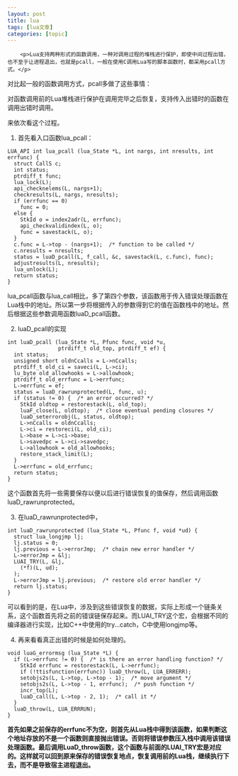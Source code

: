 ```yaml
---
layout: post
title: lua 
tags: [lua文章]
categories: [topic]
---
```



      
      

      
        <p>Lua支持两种形式的函数调用，一种对调用过程的堆栈进行保护，即使中间过程出错，也不至于让进程退出，也就是pcall，一般在使用C调用Lua写的脚本函数时，都采用pcall方式。</p>
<p>对比起一般的函数调用方式，pcall多做了这些事情：</p>
<p>对函数调用前的Lua堆栈进行保护在调用完毕之后恢复，支持传入出错时的函数在调用出错时调用。</p>
<p>来依次看这个过程。</p>
<ol>
<li>首先看入口函数lua_pcall：</li>
</ol>
<pre><code>LUA_API int lua_pcall (lua_State *L, int nargs, int nresults, int errfunc) {
  struct CallS c;
  int status;
  ptrdiff_t func;
  lua_lock(L);
  api_checknelems(L, nargs+1);
  checkresults(L, nargs, nresults);
  if (errfunc == 0)
    func = 0;
  else {
    StkId o = index2adr(L, errfunc);
    api_checkvalidindex(L, o);
    func = savestack(L, o);
  }
  c.func = L-&gt;top - (nargs+1);  /* function to be called */
  c.nresults = nresults;
  status = luaD_pcall(L, f_call, &amp;c, savestack(L, c.func), func);
  adjustresults(L, nresults);
  lua_unlock(L);
  return status;
}
</code></pre><p>lua_pcall函数与lua_call相比，多了第四个参数，该函数用于传入错误处理函数在Lua栈中的地址。所以第一步将根据传入的参数得到它的值在函数栈中的地址。然后根据这些参数调用函数luaD_pcall函数。</p>
<ol start="2">
<li>luaD_pcall的实现</li>
</ol>
<pre><code>int luaD_pcall (lua_State *L, Pfunc func, void *u,
                ptrdiff_t old_top, ptrdiff_t ef) {
  int status;
  unsigned short oldnCcalls = L-&gt;nCcalls;
  ptrdiff_t old_ci = saveci(L, L-&gt;ci);
  lu_byte old_allowhooks = L-&gt;allowhook;
  ptrdiff_t old_errfunc = L-&gt;errfunc;
  L-&gt;errfunc = ef;
  status = luaD_rawrunprotected(L, func, u);
  if (status != 0) {  /* an error occurred? */
    StkId oldtop = restorestack(L, old_top);
    luaF_close(L, oldtop);  /* close eventual pending closures */
    luaD_seterrorobj(L, status, oldtop);
    L-&gt;nCcalls = oldnCcalls;
    L-&gt;ci = restoreci(L, old_ci);
    L-&gt;base = L-&gt;ci-&gt;base;
    L-&gt;savedpc = L-&gt;ci-&gt;savedpc;
    L-&gt;allowhook = old_allowhooks;
    restore_stack_limit(L);
  }
  L-&gt;errfunc = old_errfunc;
  return status;
}
</code></pre><p>这个函数首先将一些需要保存以便以后进行错误恢复的值保存，然后调用函数luaD_rawrunprotected。</p>
<ol start="3">
<li>在luaD_rawrunprotected中，</li>
</ol>
<pre><code>int luaD_rawrunprotected (lua_State *L, Pfunc f, void *ud) {
  struct lua_longjmp lj;
  lj.status = 0;
  lj.previous = L-&gt;errorJmp;  /* chain new error handler */
  L-&gt;errorJmp = &amp;lj;
  LUAI_TRY(L, &amp;lj,
    (*f)(L, ud);
  );
  L-&gt;errorJmp = lj.previous;  /* restore old error handler */
  return lj.status;
}
</code></pre><p>可以看到的是，在Lua中，涉及到这些错误恢复的数据，实际上形成一个链条关系，这个函数首先将之前的错误链保存起来。而LUAI_TRY这个宏，会根据不同的编译器进行实现，比如C++中使用的try…catch，C中使用longjmp等。</p>
<ol start="4">
<li>再来看看真正出错的时候是如何处理的。</li>
</ol>
<pre><code>void luaG_errormsg (lua_State *L) {
  if (L-&gt;errfunc != 0) {  /* is there an error handling function? */
    StkId errfunc = restorestack(L, L-&gt;errfunc);
    if (!ttisfunction(errfunc)) luaD_throw(L, LUA_ERRERR);
    setobjs2s(L, L-&gt;top, L-&gt;top - 1);  /* move argument */
    setobjs2s(L, L-&gt;top - 1, errfunc);  /* push function */
    incr_top(L);
    luaD_call(L, L-&gt;top - 2, 1);  /* call it */
  }
  luaD_throw(L, LUA_ERRRUN);
}
</code></pre><p><strong>首先如果之前保存的errfunc不为空，则首先从Lua栈中得到该函数，如果判断这个地址存放的不是一个函数则直接抛出错误。否则将错误参数压入栈中调用该错误处理函数。最后调用LuaD_throw函数，这个函数与前面的LUAI_TRY宏是对应的。这样就可以回到原来保存的错误恢复地点，恢复调用前的Lua栈，继续执行下去，而不是导致宿主进程退出。</strong></p>
